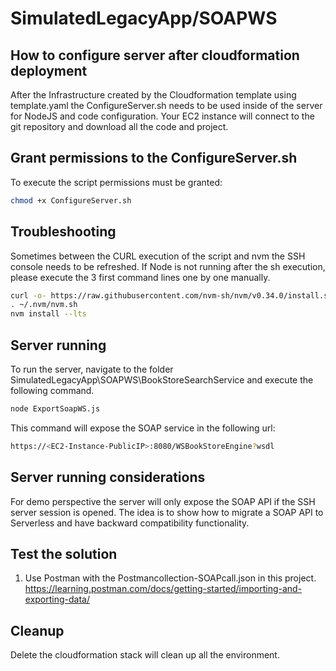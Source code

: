 # SimulatedLegacyApp/SOAPWS

## How to configure server after cloudformation deployment

After the Infrastructure created by the Cloudformation template using template.yaml the ConfigureServer.sh needs to be used inside of the server for NodeJS and code configuration. Your EC2 instance will connect to the git repository and download all the code and project.

## Grant permissions to the ConfigureServer.sh

To execute the script permissions must be granted:

```bash
chmod +x ConfigureServer.sh
```

## Troubleshooting

Sometimes between the CURL execution of the script and nvm the SSH console needs to be refreshed. If Node is not running after the sh execution, please execute the 3 first command lines one by one manually.

```bash
curl -o- https://raw.githubusercontent.com/nvm-sh/nvm/v0.34.0/install.sh | bash
. ~/.nvm/nvm.sh
nvm install --lts
```

## Server running

To run the server, navigate to the folder SimulatedLegacyApp\SOAPWS\BookStoreSearchService and execute the following command.

```bash
node ExportSoapWS.js
```

This command will expose the SOAP service in the following url:

```bash
https://<EC2-Instance-PublicIP>:8080/WSBookStoreEngine?wsdl
```

## Server running considerations

For demo perspective the server will only expose the SOAP API if the SSH server session is opened. The idea is to show how to migrate a SOAP API to Serverless and have backward compatibility functionality.

## Test the solution
1. Use Postman with the Postmancollection-SOAPcall.json in this project.
   https://learning.postman.com/docs/getting-started/importing-and-exporting-data/

## Cleanup

Delete the cloudformation stack will clean up all the environment.
